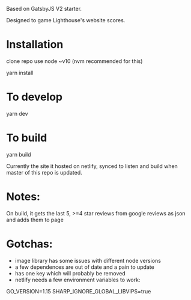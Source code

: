 Based on GatsbyJS V2 starter.

Designed to game Lighthouse's website scores.

# Installation

clone repo
use node ~v10 (nvm recommended for this)

yarn install

# To develop
yarn dev

# To build
yarn build

Currently the site it hosted on netlify, synced to listen and build when master of this repo is updated.

# Notes:
On build, it gets the last 5, >=4 star reviews from google reviews as json and adds them to page

# Gotchas:
* image library has some issues with different node versions
* a few dependences are out of date and a pain to update
* has one key which will probably be removed
* netlify needs a few environment variables to work:

GO_VERSION=1.15
SHARP_IGNORE_GLOBAL_LIBVIPS=true
